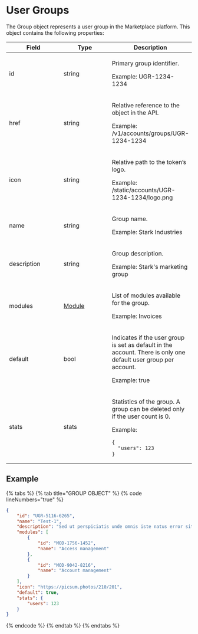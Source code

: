 # User Groups

The Group object represents a user group in the Marketplace platform. This object contains the following properties:

<table data-full-width="false"><thead><tr><th width="140">Field</th><th width="125">Type</th><th>Description</th></tr></thead><tbody><tr><td>id</td><td>string</td><td><p>Primary group identifier. </p><p></p><p>Example: UGR-1234-1234</p></td></tr><tr><td>href</td><td>string</td><td><p>Relative reference to the object in the API. </p><p></p><p>Example: /v1/accounts/groups/UGR-1234-1234</p></td></tr><tr><td>icon</td><td>string</td><td><p>Relative path to the token’s logo. </p><p></p><p>Example: /static/accounts/UGR-1234-1234/logo.png</p></td></tr><tr><td>name</td><td>string</td><td><p>Group name. </p><p></p><p>Example: Stark Industries</p></td></tr><tr><td>description</td><td>string</td><td><p>Group description. </p><p></p><p>Example: Stark's marketing group</p></td></tr><tr><td>modules</td><td><a href="../module/#module-object">Module</a></td><td><p>List of modules available for the group. </p><p></p><p>Example: Invoices</p></td></tr><tr><td>default</td><td>bool</td><td><p>Indicates if the user group is set as default in the account. There is only one default user group per account. </p><p></p><p>Example: true</p></td></tr><tr><td>stats</td><td>stats</td><td><p>Statistics of the group. A group can be deleted only if the user count is 0.  </p><p></p><p>Example:</p><pre class="language-json" data-overflow="wrap" data-line-numbers><code class="lang-json">{
  "users": 123
}
</code></pre></td></tr></tbody></table>

## Example

{% tabs %}
{% tab title="GROUP OBJECT" %}
{% code lineNumbers="true" %}
```json
{
	"id": "UGR-5116-6265",
	"name": "Test-1",
	"description": "Sed ut perspiciatis unde omnis iste natus error sit voluptatem accusantium doloremque laudantium.",
	"modules": [
		{
			"id": "MOD-1756-1452",
			"name": "Access management"
		},
		{
			"id": "MOD-9042-8216",
			"name": "Account management"
		}
	],
	"icon": "https://picsum.photos/210/201",
	"default": true,
	"stats": {
		"users": 123
	}
}
```
{% endcode %}
{% endtab %}
{% endtabs %}

